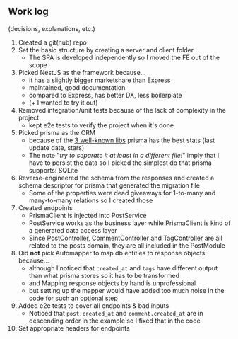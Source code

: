 ## Work log
(decisions, explanations, etc.)

1. Created a git(hub) repo
2. Set the basic structure by creating a server and client folder
   * The SPA is developed independently so I moved the FE out of the scope
3. Picked NestJS as the framework because...
   * it has a slightly bigger marketshare than Express
   * maintained, good documentation
   * compared to Express, has better DX, less boilerplate
   * (+ I wanted to try it out)
4. Removed integration/unit tests because of the lack of complexity in the project
   * kept e2e tests to verify the project when it's done
5. Picked prisma as the ORM
   * because of the [3 well-known libs](https://npmtrends.com/prisma-vs-sequelize-vs-typeorm) prisma has the best stats (last update date, stars)
   * The note "*try to separate it at least in a different file!*" imply that I have to persist the data so I picked the simplest db that prisma supports: SQLite
6. Reverse-engineered the schema from the responses and created a schema descriptor for prisma that generated the migration file
   * Some of the properties were dead giveaways for 1-to-many and many-to-many relations so I created those
7. Created endpoints
   * PrismaClient is injected into PostService
   * PostService works as the business layer while PrismaClient is kind of a generated data access layer
   * Since PostController, CommentController and TagController are all related to the posts domain, they are all included in the PostModule
8. Did **not** pick Automapper to map db entities to response objects because...
   * although I noticed that `created_at` and `tags` have different output than what prisma stores so it has to be transformed
   * and Mapping response objects by hand is unprofessional
   * but setting up the mapper would have added too much noise in the code for such an optional step
9. Added e2e tests to cover all endpoints & bad inputs
   * Noticed that `post.created_at` and `comment.created_at` are in descending order in the example so I fixed that in the code
10. Set appropriate headers for endpoints
